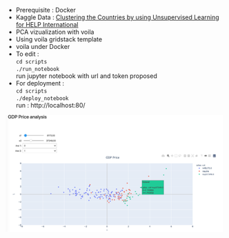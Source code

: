 
- Prerequisite : Docker 
- Kaggle Data : [Clustering the Countries by using Unsupervised Learning for HELP International](https://www.kaggle.com/rohan0301/unsupervised-learning-on-country-data)
- PCA vizualization with voila
- Using voila gridstack template
- voila under Docker 
- To edit :  
    `cd scripts`  
    `./run_notebook`  
    run jupyter notebook with url and token proposed
- For deployment :  
    `cd scripts`  
    `./deploy_notebook`  
    run : http://localhost:80/  

![](/img/pca.PNG)


